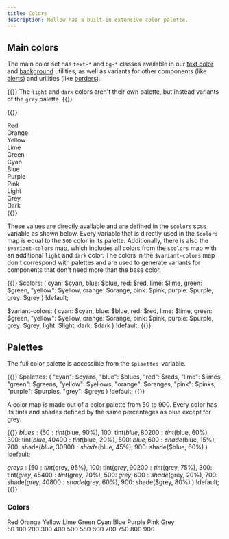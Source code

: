 ```yaml
---
title: Colors
description: Mellow has a built-in extensive color palette.
---
```


## Main colors
The main color set has `text-*` and `bg-*` classes available in our [text color](/utilities/color) and [background](/utilities/background) utilities, as well as variants for other components (like [alerts](/components/alert)) and urilities (like [borders](/utilities/borders)).

{{<note>}}
The `light` and `dark` colors aren't their own palette, but instead variants of the `grey` palette.
{{</note>}}

{{<example show_code="false">}}
<div class="grid grid-2 grid-sm-3 mb-5">
  <div class="red text-white p-3 rounded-sm" style="background: var(--color-700)">Red</div>
  <div class="orange text-white p-3 rounded-sm" style="background: var(--color-700)">Orange</div>
  <div class="yellow p-3 rounded-sm" style="background: var(--color-700)">Yellow</div>
  <div class="lime p-3 rounded-sm" style="background: var(--color-700)">Lime</div>
  <div class="green text-white p-3 rounded-sm" style="background: var(--color-700)">Green</div>
  <div class="cyan p-3 rounded-sm" style="background: var(--color-700)">Cyan</div>
  <div class="blue text-white p-3 rounded-sm" style="background: var(--color-700)">Blue</div>
  <div class="purple text-white p-3 rounded-sm" style="background: var(--color-700)">Purple</div>
  <div class="pink text-white p-3 rounded-sm" style="background: var(--color-700)">Pink</div>
  <div class="grey p-3 rounded-sm" style="background: var(--color-200)">Light</div>
  <div class="grey text-white p-3 rounded-sm" style="background: var(--color-700)">Grey</div>
  <div class="grey text-white p-3 rounded-sm" style="background: var(--color-900)">Dark</div>
</div>
{{</example>}}

These values are directly available and are defined in the `$colors` scss variable as shown below. Every variable that is directly used in the `$colors` map is equal to the `500` color in its palette. Additionally, there is also the `$variant-colors` map, which includes all colors from the `$colors` map with an additional `light` and `dark` color. The colors in the `$variant-colors` map don't correspond with palettes and are used to generate variants for components that don't need more than the base color.

{{<example show_preview="false" lang="scss">}}
$colors: (
  cyan: $cyan,
  blue: $blue,
  red: $red,
  lime: $lime,
  green: $green,
  "yellow": $yellow,
  orange: $orange,
  pink: $pink,
  purple: $purple,
  grey: $grey
) !default;

$variant-colors: (
  cyan: $cyan,
  blue: $blue,
  red: $red,
  lime: $lime,
  green: $green,
  "yellow": $yellow,
  orange: $orange,
  pink: $pink,
  purple: $purple,
  grey: $grey,
  light: $light,
  dark: $dark
) !default;
{{</example>}}

## Palettes
The full color palette is accessible from the `$plaettes`-variable.

{{<example show_preview="false" lang="scss">}}
$palettes: (
  "cyan": $cyans,
  "blue": $blues,
  "red": $reds,
  "lime": $limes,
  "green": $greens,
  "yellow": $yellows,
  "orange": $oranges,
  "pink": $pinks,
  "purple": $purples,
  "grey": $greys
) !default;
{{</example>}}

A color map is made out of a color palette from 50 to 900. Every color has its tints and shades defined by the same percentages as blue except for grey.

{{<example show_preview="false" lang="scss">}}
$blues: (
  50: tint($blue, 90%),
  100: tint($blue, 80%),
  200: tint($blue, 60%),
  300: tint($blue, 40%),
  400: tint($blue, 20%),
  500: $blue,
  600: shade($blue, 15%),
  700: shade($blue, 30%),
  800: shade($blue, 45%),
  900: shade($blue, 60%)
) !default;

$greys: (
  50: tint($grey, 95%),
  100: tint($grey, 90%),
  200: tint($grey, 75%),
  300: tint($grey, 45%),
  400: tint($grey, 20%),
  500: $grey,
  600: shade($grey, 20%),
  700: shade($grey, 40%),
  800: shade($grey, 60%),
  900: shade($grey, 80%)
) !default;
{{</example>}}

### Colors
<div class="d-flex mb-3">
  <div class="w-4 flex-shrink-0">
    <div class="grid grid-1 gap-1">
      <span style="height: 21px"></span>
      <span style="height: 48px" class="fw-bold d-flex align-items-center justify-content-end me-2">Red</span>
      <span style="height: 48px" class="fw-bold d-flex align-items-center justify-content-end me-2">Orange</span>
      <span style="height: 48px" class="fw-bold d-flex align-items-center justify-content-end me-2">Yellow</span>
      <span style="height: 48px" class="fw-bold d-flex align-items-center justify-content-end me-2">Lime</span>
      <span style="height: 48px" class="fw-bold d-flex align-items-center justify-content-end me-2">Green</span>
      <span style="height: 48px" class="fw-bold d-flex align-items-center justify-content-end me-2">Cyan</span>
      <span style="height: 48px" class="fw-bold d-flex align-items-center justify-content-end me-2">Blue</span>
      <span style="height: 48px" class="fw-bold d-flex align-items-center justify-content-end me-2">Purple</span>
      <span style="height: 48px" class="fw-bold d-flex align-items-center justify-content-end me-2">Pink</span>
      <span style="height: 48px" class="fw-bold d-flex align-items-center justify-content-end me-2">Grey</span>
    </div>
  </div>
  <div class="grid grid-1 gap-1">
    <div class="grid grid-12 gap-1">
      <span class="text-center">50</span>
      <span class="text-center">100</span>
      <span class="text-center">200</span>
      <span class="text-center">300</span>
      <span class="text-center">400</span>
      <span class="text-center">500</span>
      <span class="text-center">550</span>
      <span class="text-center">600</span>
      <span class="text-center">700</span>
      <span class="text-center">750</span>
      <span class="text-center">800</span>
      <span class="text-center">900</span>
    </div>
    <div class="grid grid-12 gap-1 red">
      <div class="py-4 rounded-sm" style="background: var(--color-50)"></div>
      <div class="py-4 rounded-sm" style="background: var(--color-100)"></div>
      <div class="py-4 rounded-sm" style="background: var(--color-200)"></div>
      <div class="py-4 rounded-sm" style="background: var(--color-300)"></div>
      <div class="py-4 rounded-sm" style="background: var(--color-400)"></div>
      <div class="py-4 rounded-sm" style="background: var(--color-500)"></div>
      <div class="py-4 rounded-sm" style="background: var(--color-550)"></div>
      <div class="py-4 rounded-sm" style="background: var(--color-600)"></div>
      <div class="py-4 rounded-sm" style="background: var(--color-700)"></div>
      <div class="py-4 rounded-sm" style="background: var(--color-750)"></div>
      <div class="py-4 rounded-sm" style="background: var(--color-800)"></div>
      <div class="py-4 rounded-sm" style="background: var(--color-900)"></div>
    </div>
    <div class="grid grid-12 gap-1 orange">
      <div class="py-4 rounded-sm" style="background: var(--color-50)"></div>
      <div class="py-4 rounded-sm" style="background: var(--color-100)"></div>
      <div class="py-4 rounded-sm" style="background: var(--color-200)"></div>
      <div class="py-4 rounded-sm" style="background: var(--color-300)"></div>
      <div class="py-4 rounded-sm" style="background: var(--color-400)"></div>
      <div class="py-4 rounded-sm" style="background: var(--color-500)"></div>
      <div class="py-4 rounded-sm" style="background: var(--color-550)"></div>
      <div class="py-4 rounded-sm" style="background: var(--color-600)"></div>
      <div class="py-4 rounded-sm" style="background: var(--color-700)"></div>
      <div class="py-4 rounded-sm" style="background: var(--color-750)"></div>
      <div class="py-4 rounded-sm" style="background: var(--color-800)"></div>
      <div class="py-4 rounded-sm" style="background: var(--color-900)"></div>
    </div>
    <div class="grid grid-12 gap-1 yellow">
      <div class="py-4 rounded-sm" style="background: var(--color-50)"></div>
      <div class="py-4 rounded-sm" style="background: var(--color-100)"></div>
      <div class="py-4 rounded-sm" style="background: var(--color-200)"></div>
      <div class="py-4 rounded-sm" style="background: var(--color-300)"></div>
      <div class="py-4 rounded-sm" style="background: var(--color-400)"></div>
      <div class="py-4 rounded-sm" style="background: var(--color-500)"></div>
      <div class="py-4 rounded-sm" style="background: var(--color-550)"></div>
      <div class="py-4 rounded-sm" style="background: var(--color-600)"></div>
      <div class="py-4 rounded-sm" style="background: var(--color-700)"></div>
      <div class="py-4 rounded-sm" style="background: var(--color-750)"></div>
      <div class="py-4 rounded-sm" style="background: var(--color-800)"></div>
      <div class="py-4 rounded-sm" style="background: var(--color-900)"></div>
    </div>
    <div class="grid grid-12 gap-1 lime">
      <div class="py-4 rounded-sm" style="background: var(--color-50)"></div>
      <div class="py-4 rounded-sm" style="background: var(--color-100)"></div>
      <div class="py-4 rounded-sm" style="background: var(--color-200)"></div>
      <div class="py-4 rounded-sm" style="background: var(--color-300)"></div>
      <div class="py-4 rounded-sm" style="background: var(--color-400)"></div>
      <div class="py-4 rounded-sm" style="background: var(--color-500)"></div>
      <div class="py-4 rounded-sm" style="background: var(--color-550)"></div>
      <div class="py-4 rounded-sm" style="background: var(--color-600)"></div>
      <div class="py-4 rounded-sm" style="background: var(--color-700)"></div>
      <div class="py-4 rounded-sm" style="background: var(--color-750)"></div>
      <div class="py-4 rounded-sm" style="background: var(--color-800)"></div>
      <div class="py-4 rounded-sm" style="background: var(--color-900)"></div>
    </div>
    <div class="grid grid-12 gap-1 green">
      <div class="py-4 rounded-sm" style="background: var(--color-50)"></div>
      <div class="py-4 rounded-sm" style="background: var(--color-100)"></div>
      <div class="py-4 rounded-sm" style="background: var(--color-200)"></div>
      <div class="py-4 rounded-sm" style="background: var(--color-300)"></div>
      <div class="py-4 rounded-sm" style="background: var(--color-400)"></div>
      <div class="py-4 rounded-sm" style="background: var(--color-500)"></div>
      <div class="py-4 rounded-sm" style="background: var(--color-550)"></div>
      <div class="py-4 rounded-sm" style="background: var(--color-600)"></div>
      <div class="py-4 rounded-sm" style="background: var(--color-700)"></div>
      <div class="py-4 rounded-sm" style="background: var(--color-750)"></div>
      <div class="py-4 rounded-sm" style="background: var(--color-800)"></div>
      <div class="py-4 rounded-sm" style="background: var(--color-900)"></div>
    </div>
    <div class="grid grid-12 gap-1 cyan">
      <div class="py-4 rounded-sm" style="background: var(--color-50)"></div>
      <div class="py-4 rounded-sm" style="background: var(--color-100)"></div>
      <div class="py-4 rounded-sm" style="background: var(--color-200)"></div>
      <div class="py-4 rounded-sm" style="background: var(--color-300)"></div>
      <div class="py-4 rounded-sm" style="background: var(--color-400)"></div>
      <div class="py-4 rounded-sm" style="background: var(--color-500)"></div>
      <div class="py-4 rounded-sm" style="background: var(--color-550)"></div>
      <div class="py-4 rounded-sm" style="background: var(--color-600)"></div>
      <div class="py-4 rounded-sm" style="background: var(--color-700)"></div>
      <div class="py-4 rounded-sm" style="background: var(--color-750)"></div>
      <div class="py-4 rounded-sm" style="background: var(--color-800)"></div>
      <div class="py-4 rounded-sm" style="background: var(--color-900)"></div>
    </div>
    <div class="grid grid-12 gap-1 blue">
      <div class="py-4 rounded-sm" style="background: var(--color-50)"></div>
      <div class="py-4 rounded-sm" style="background: var(--color-100)"></div>
      <div class="py-4 rounded-sm" style="background: var(--color-200)"></div>
      <div class="py-4 rounded-sm" style="background: var(--color-300)"></div>
      <div class="py-4 rounded-sm" style="background: var(--color-400)"></div>
      <div class="py-4 rounded-sm" style="background: var(--color-500)"></div>
      <div class="py-4 rounded-sm" style="background: var(--color-550)"></div>
      <div class="py-4 rounded-sm" style="background: var(--color-600)"></div>
      <div class="py-4 rounded-sm" style="background: var(--color-700)"></div>
      <div class="py-4 rounded-sm" style="background: var(--color-750)"></div>
      <div class="py-4 rounded-sm" style="background: var(--color-800)"></div>
      <div class="py-4 rounded-sm" style="background: var(--color-900)"></div>
    </div>
    <div class="grid grid-12 gap-1 purple">
      <div class="py-4 rounded-sm" style="background: var(--color-50)"></div>
      <div class="py-4 rounded-sm" style="background: var(--color-100)"></div>
      <div class="py-4 rounded-sm" style="background: var(--color-200)"></div>
      <div class="py-4 rounded-sm" style="background: var(--color-300)"></div>
      <div class="py-4 rounded-sm" style="background: var(--color-400)"></div>
      <div class="py-4 rounded-sm" style="background: var(--color-500)"></div>
      <div class="py-4 rounded-sm" style="background: var(--color-550)"></div>
      <div class="py-4 rounded-sm" style="background: var(--color-600)"></div>
      <div class="py-4 rounded-sm" style="background: var(--color-700)"></div>
      <div class="py-4 rounded-sm" style="background: var(--color-750)"></div>
      <div class="py-4 rounded-sm" style="background: var(--color-800)"></div>
      <div class="py-4 rounded-sm" style="background: var(--color-900)"></div>
    </div>
    <div class="grid grid-12 gap-1 pink">
      <div class="py-4 rounded-sm" style="background: var(--color-50)"></div>
      <div class="py-4 rounded-sm" style="background: var(--color-100)"></div>
      <div class="py-4 rounded-sm" style="background: var(--color-200)"></div>
      <div class="py-4 rounded-sm" style="background: var(--color-300)"></div>
      <div class="py-4 rounded-sm" style="background: var(--color-400)"></div>
      <div class="py-4 rounded-sm" style="background: var(--color-500)"></div>
      <div class="py-4 rounded-sm" style="background: var(--color-550)"></div>
      <div class="py-4 rounded-sm" style="background: var(--color-600)"></div>
      <div class="py-4 rounded-sm" style="background: var(--color-700)"></div>
      <div class="py-4 rounded-sm" style="background: var(--color-750)"></div>
      <div class="py-4 rounded-sm" style="background: var(--color-800)"></div>
      <div class="py-4 rounded-sm" style="background: var(--color-900)"></div>
    </div>
    <div class="grid grid-12 gap-1 grey">
      <div class="py-4 rounded-sm" style="background: var(--color-50)"></div>
      <div class="py-4 rounded-sm" style="background: var(--color-100)"></div>
      <div class="py-4 rounded-sm" style="background: var(--color-200)"></div>
      <div class="py-4 rounded-sm" style="background: var(--color-300)"></div>
      <div class="py-4 rounded-sm" style="background: var(--color-400)"></div>
      <div class="py-4 rounded-sm" style="background: var(--color-500)"></div>
      <div class="py-4 rounded-sm" style="background: var(--color-550)"></div>
      <div class="py-4 rounded-sm" style="background: var(--color-600)"></div>
      <div class="py-4 rounded-sm" style="background: var(--color-700)"></div>
      <div class="py-4 rounded-sm" style="background: var(--color-750)"></div>
      <div class="py-4 rounded-sm" style="background: var(--color-800)"></div>
      <div class="py-4 rounded-sm" style="background: var(--color-900)"></div>
    </div>
  </div>
</div>
